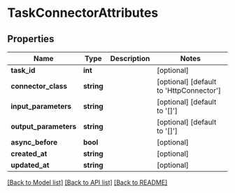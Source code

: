 # TaskConnectorAttributes

## Properties
Name | Type | Description | Notes
------------ | ------------- | ------------- | -------------
**task_id** | **int** |  | [optional] 
**connector_class** | **string** |  | [optional] [default to 'HttpConnector']
**input_parameters** | **string** |  | [optional] [default to '[]']
**output_parameters** | **string** |  | [optional] [default to '[]']
**async_before** | **bool** |  | [optional] 
**created_at** | **string** |  | [optional] 
**updated_at** | **string** |  | [optional] 

[[Back to Model list]](../README.md#documentation-for-models) [[Back to API list]](../README.md#documentation-for-api-endpoints) [[Back to README]](../README.md)


